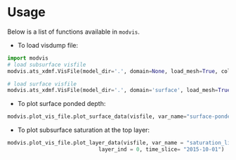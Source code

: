 # Usage

Below is a list of functions available in `modvis`.

- To load visdump file:

```python
import modvis
# load subsurface visfile
modvis.ats_xdmf.VisFile(model_dir='.', domain=None, load_mesh=True, columnar=True)

# load surface visfile
modvis.ats_xdmf.VisFile(model_dir='.', domain='surface', load_mesh=True)

```

- To plot surface ponded depth:

```python
modvis.plot_vis_file.plot_surface_data(visfile, var_name="surface-ponded_depth")
```

- To plot subsurface saturation at the top layer:

```python
modvis.plot_vis_file.plot_layer_data(visfile, var_name = "saturation_liquid", 
                             layer_ind = 0, time_slice= "2015-10-01")
```
